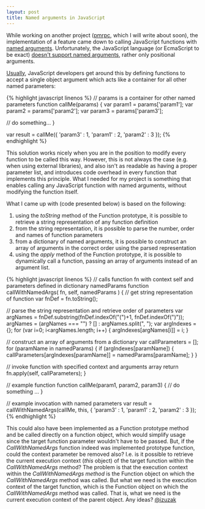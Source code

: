 ```yaml
---
layout: post
title: Named arguments in JavaScript
---
```


While working on another project (<a title="pmrpc" href="http://code.google.com/p/pmrpc" target="_blank">pmrpc</a>, which I will write about soon), the implementation of a feature came down to calling JavaScript functions with <a href="http://en.wikipedia.org/wiki/Named_parameter" target="_blank">named arguments</a>. Unfortunately, the JavaScript language (or EcmaScript to be exact) <a href="http://ajaxian.com/archives/chrome-extension-api-how-we-wish-we-have-named-parameters">doesn't support named arguments</a>, rather only positional arguments.

<a href="http://www.javascriptkit.com/javatutors/namedfunction.shtml" target="_blank">Usually</a>, JavaScript developers get around this by defining functions to accept a single object argument which acts like a container for all other named parameters:

{% highlight javascript linenos %}
// params is a container for other named parameters
function callMe(params) {
  var param1 = params['param1'];
  var param2 = params['param2'];
  var param3 = params['param3'];

  // do something...
}

var result = callMe({ 'param3' : 1, 'param1' : 2, 'param2' : 3 });
{% endhighlight %}

This solution works nicely when you are in the position to modify every function to be called this way. However, this is not always the case (e.g. when using external libraries), and also isn't as readable as having a proper parameter list, and introduces code overhead in every function that implements this principle. What I needed for my project is something that enables calling any JavaScript function with named arguments, without modifying the function itself.

What I came up with (code presented below) is based on the following:
<ol>
	<li>using the <em>toString </em>method of the Function prototype, it is possible to retrieve a string representation of any function definition</li>
	<li>from the string representation, it is possible to parse the number, order and names of function parameters</li>
	<li>from a dictionary of named arguments, it is possible to construct an array of arguments in the correct order using the parsed representation</li>
	<li>using the <em>apply </em>method of the Function prototype, it is possible to dynamically call a function, passing an array of arguments instead of an argument list.</li>
</ol>


{% highlight javascript linenos %}
// calls function fn with context self and parameters defined in dictionary namedParams
function callWithNamedArgs( fn, self, namedParams ) {
  // get string representation of function
  var fnDef = fn.toString();

  // parse the string representation and retrieve order of parameters
  var argNames = fnDef.substring(fnDef.indexOf("(")+1, fnDef.indexOf(")"));
  argNames = (argNames === "") ? [] : argNames.split(", ");
  var argIndexes = {};
  for (var i=0; i<argNames.length; i++) {
    argIndexes[argNames[i]] = i;
  }

  // construct an array of arguments from a dictionary
  var callParameters = [];
  for (paramName in namedParams) {
    if (argIndexes[paramName]) {
      callParameters[argIndexes[paramName]] = namedParams[paramName];
    }
  }

  // invoke function with specified context and arguments array
  return fn.apply(self, callParameters);
}

// example function
function callMe(param1, param2, param3) {
  // do something ...
}

// example invocation with named parameters
var result = callWithNamedArgs(callMe, this, { 'param3' : 1, 'param1' : 2, 'param2' : 3 });
{% endhighlight %}

This could also have been implemented as a Function prototype method and be called directly on a function object, which would simplify usage since the target function parameter wouldn't have to be passed. But, if the <em>CallWithNamedArgs</em> function indeed was implemented prototype function, could the context parameter be removed also? I.e. is it possible to retrieve the current execution context (<em>this </em>object) of the target function within the <em>CallWithNamedArgs </em>method? The problem is that the execution context within the <em>CallWithNamedArgs method </em>is the Function object on which the <em>CallWithNamedArgs </em>method was called. But what we need is the execution context of the target function, which is the Function object on which the <em>CallWithNamedArgs </em>method was called. That is, what we need is the current execution context of the parent object. Any ideas? <a href="http://twitter.com/izuzak">@izuzak</a>